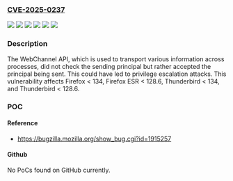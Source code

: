 ### [CVE-2025-0237](https://cve.mitre.org/cgi-bin/cvename.cgi?name=CVE-2025-0237)
![](https://img.shields.io/static/v1?label=Product&message=Firefox%20ESR&color=blue)
![](https://img.shields.io/static/v1?label=Product&message=Firefox&color=blue)
![](https://img.shields.io/static/v1?label=Product&message=Thunderbird&color=blue)
![](https://img.shields.io/static/v1?label=Version&message=unspecified%3C%20128.6%20&color=brighgreen)
![](https://img.shields.io/static/v1?label=Version&message=unspecified%3C%20134%20&color=brighgreen)
![](https://img.shields.io/static/v1?label=Vulnerability&message=WebChannel%20APIs%20susceptible%20to%20confused%20deputy%20attack&color=brighgreen)

### Description

The WebChannel API, which is used to transport various information across processes, did not check the sending principal but rather accepted the principal being sent. This could have led to privilege escalation attacks. This vulnerability affects Firefox < 134, Firefox ESR < 128.6, Thunderbird < 134, and Thunderbird < 128.6.

### POC

#### Reference
- https://bugzilla.mozilla.org/show_bug.cgi?id=1915257

#### Github
No PoCs found on GitHub currently.

